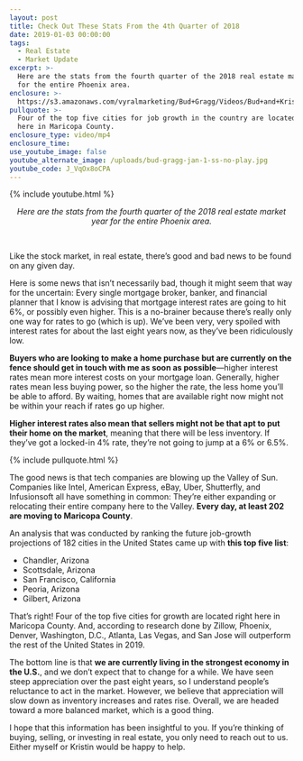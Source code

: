 ```yaml
---
layout: post
title: Check Out These Stats From the 4th Quarter of 2018
date: 2019-01-03 00:00:00
tags:
  - Real Estate
  - Market Update
excerpt: >-
  Here are the stats from the fourth quarter of the 2018 real estate market year
  for the entire Phoenix area.
enclosure: >-
  https://s3.amazonaws.com/vyralmarketing/Bud+Gragg/Videos/Bud+and+Kristin+Gragg+-+Check+Out+These+Stats+From+the+4th+Quarter+of+2018.mp4
pullquote: >-
  Four of the top five cities for job growth in the country are located right
  here in Maricopa County.
enclosure_type: video/mp4
enclosure_time:
use_youtube_image: false
youtube_alternate_image: /uploads/bud-gragg-jan-1-ss-no-play.jpg
youtube_code: J_VqOx8oCPA
---
```


{% include youtube.html %}

<center><em>Here are the stats from the fourth quarter of the 2018 real estate market year for the entire Phoenix area.</em></center>

&nbsp;

Like the stock market, in real estate, there’s good and bad news to be found on any given day.

Here is some news that isn’t necessarily bad, though it might seem that way for the uncertain: Every single mortgage broker, banker, and financial planner that I know is advising that mortgage interest rates are going to hit 6%, or possibly even higher. This is a no-brainer because there’s really only one way for rates to go (which is up). We’ve been very, very spoiled with interest rates for about the last eight years now, as they’ve been ridiculously low.

**Buyers who are looking to make a home purchase but are currently on the fence should get in touch with me as soon as possible**—higher interest rates mean more interest costs on your mortgage loan. Generally, higher rates mean less buying power, so the higher the rate, the less home you’ll be able to afford. By waiting, homes that are available right now might not be within your reach if rates go up higher.

**Higher interest rates also mean that sellers might not be that apt to put their home on the market**, meaning that there will be less inventory. If they’ve got a locked-in 4% rate, they’re not going to jump at a 6% or 6.5%.

{% include pullquote.html %}

The good news is that tech companies are blowing up the Valley of Sun. Companies like Intel, American Express, eBay, Uber, Shutterfly, and Infusionsoft all have something in common: They’re either expanding or relocating their entire company here to the Valley. **Every day, at least 202 are moving to Maricopa County**.

An analysis that was conducted by ranking the future job-growth projections of 182 cities in the United States came up with **this top five list**:

* Chandler, Arizona
* Scottsdale, Arizona
* San Francisco, California
* Peoria, Arizona
* Gilbert, Arizona

That’s right! Four of the top five cities for growth are located right here in Maricopa County. And, according to research done by Zillow, Phoenix, Denver, Washington, D.C., Atlanta, Las Vegas, and San Jose will outperform the rest of the United States in 2019.

The bottom line is that **we are currently living in the strongest economy in the U.S.**, and we don’t expect that to change for a while. We have seen steep appreciation over the past eight years, so I understand people’s reluctance to act in the market. However, we believe that appreciation will slow down as inventory increases and rates rise. Overall, we are headed toward a more balanced market, which is a good thing.

I hope that this information has been insightful to you. If you’re thinking of buying, selling, or investing in real estate, you only need to reach out to us. Either myself or Kristin would be happy to help.